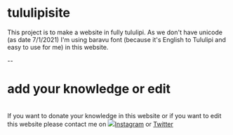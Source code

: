 
<style>
    .instagram{
            size: 10px;
           }
</style>
# tululipisite
This project is to make a website in fully tululipi. As we don't have unicode (as date 7/1/2021) I'm using baravu font (because it's English to Tululipi and easy to use for me) in this website. 

--


 <h1>add your knowledge or edit</h1> <br>
If you want to donate your knowledge in this website or if you want to edit this website please contact me on <a href="https://instagram.com/j.tuluve" class="instagram"><img src="./Images-Readme/instagram-readme.png class="instagram">Instagram</a> or <a href="https://twitter.com/j_tuluve">Twitter</a>

